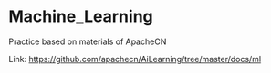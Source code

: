 # Machine_Learning
Practice based on materials of ApacheCN

Link: https://github.com/apachecn/AiLearning/tree/master/docs/ml
